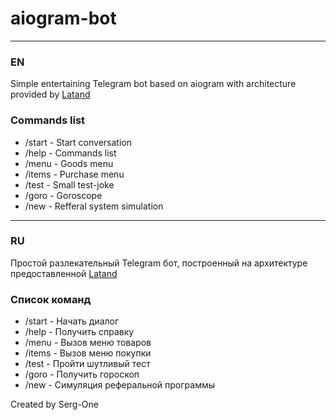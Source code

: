 # aiogram-bot
***
### EN
Simple entertaining Telegram bot based on aiogram with architecture provided by [Latand](https://github.com/Latand/aiogram-bot-template)  

### Commands list
- /start - Start conversation
- /help - Commands list
- /menu - Goods menu
- /items - Purchase menu
- /test - Small test-joke
- /goro - Goroscope
- /new - Refferal system simulation

***
### RU
Простой разлекательный Telegram бот, построенный на архитектуре предоставленной [Latand](https://github.com/Latand/aiogram-bot-template)  

### Список команд
- /start - Начать диалог
- /help - Получить справку
- /menu - Вызов меню товаров
- /items - Вызов меню покупки
- /test - Пройти шутливый тест
- /goro - Получить гороскоп
- /new - Симуляция реферальной программы

Created by Serg-One
